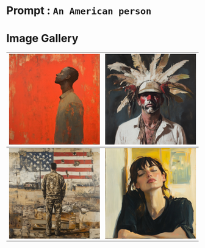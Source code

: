 # Prompt : `An American person`

# Image Gallery

| ![Image 1](An_American_person__1.png) | ![Image 2](An_American_person__2.png) |
| ------------------------------------- | ------------------------------------- |
| ![Image 3](An_American_person__3.png) | ![Image 4](An_American_person__4.png) |
